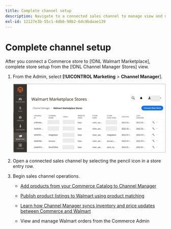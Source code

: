 ```yaml
---
title: Complete channel setup
description: Navigate to a connected sales channel to manage view and manage product listings, inventory and price updates, and track orders
exl-id: 12127e3b-55c1-4db6-98b2-6dc8bdaae139
---
```

# Complete channel setup

After you connect a Commerce store to [!DNL Walmart Marketplace], complete store setup from the [!DNL Channel Manager Stores] view. 

1. From the Admin, select **[!UICONTROL Marketing** > **Channel Manager**].

   ![[!DNL Walmart Marketplace API key] configuration page](assets/connect-commerce-store-config.png)

1. Open a connected sales channel by selecting the pencil icon in a store entry row.

1. Begin sales channel operations.

   - [Add products from your Commerce Catalog to Channel Manager](add-products-to-connected-channel.md)

   - [Publish product listings to Walmart using product matching](publish-listings-to-marketplace.md)

   - [Learn how Channel Manager syncs inventory and price updates between Commerce and Walmart](inventory-and-price-updates.md)

   - View and manage Walmart orders from the Commerce Admin
